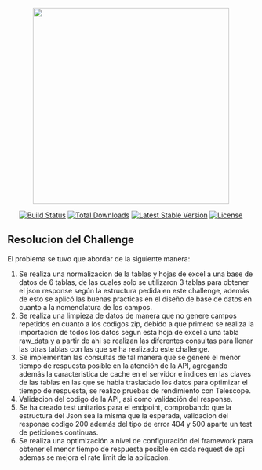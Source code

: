 <p align="center"><a href="https://laravel.com" target="_blank"><img src="https://raw.githubusercontent.com/laravel/art/master/logo-lockup/5%20SVG/2%20CMYK/1%20Full%20Color/laravel-logolockup-cmyk-red.svg" width="400"></a></p>

<p align="center">
<a href="https://travis-ci.org/laravel/framework"><img src="https://travis-ci.org/laravel/framework.svg" alt="Build Status"></a>
<a href="https://packagist.org/packages/laravel/framework"><img src="https://img.shields.io/packagist/dt/laravel/framework" alt="Total Downloads"></a>
<a href="https://packagist.org/packages/laravel/framework"><img src="https://img.shields.io/packagist/v/laravel/framework" alt="Latest Stable Version"></a>
<a href="https://packagist.org/packages/laravel/framework"><img src="https://img.shields.io/packagist/l/laravel/framework" alt="License"></a>
</p>

## Resolucion del Challenge
El problema se tuvo que abordar de la siguiente manera: 
<ol>
<li>Se realiza una normalizacion de la tablas y hojas de excel a una base de datos de 6 tablas, de las cuales solo se utilizaron 3 tablas para obtener el json response según la estructura pedida en este challenge, además de esto se aplicó las buenas practicas en el diseño de base de datos en cuanto a la nomenclatura de los campos.</li>
<li>Se realiza una limpieza de datos de manera que no genere campos repetidos en cuanto a los codigos zip, debido a que primero se realiza la importacion de todos los datos segun esta hoja de excel a una tabla raw_data y a partir de ahi se realizan las diferentes consultas para llenar las otras tablas con las que se ha realizado este challenge.</li>
<li>Se implementan las consultas de tal manera que se genere el menor tiempo de respuesta posible en la atención de la API, agregando además la caracteristica de cache en el servidor e indices en las claves de las tablas en las que se habia trasladado los datos para optimizar el tiempo de respuesta, se realizo pruebas de rendimiento con Telescope.</li> 
<li>Validacion del codigo de la API, asi como validación del response.</li>
<li>Se ha creado test unitarios para el endpoint, comprobando que la estructura del Json sea la misma que la esperada, validacion del response codigo 200 además del tipo de error 404 y 500 aparte un test de peticiones continuas.</li>
<li>Se realiza una optimización a nivel de configuración del framework para obtener el menor tiempo de respuesta posible en cada request de api ademas se mejora el rate limit de la aplicacion. </li></ol>

